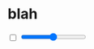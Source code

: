 # blah

<input type="checkbox" :checked="state.toggle" readonly>
<input type="range" min="0" max="10" :value="state.range" step="0.0001" @input="updateRange">

<div :style="ballStyles"></div>

<script>
import { fromEvent, Observable, from, pipe } from 'rxjs'
import { tap, map, mergeWith } from 'rxjs/operators'
import { createPlayer } from '../lib/player-ui'

// const { pipe, pipeFromArray, map, from, Observable } = Copilot

export default {
  name: 'Test',
  data: () => ({
    state: {}
  }),
  mounted(){
    const tween = new Copilot.Tween({
      x: 300,
      y: 300,
      range: 0,
      toggle: false
    })
    .to({
      x: 500,
      range: 1,
      toggle: true
    }, '3s', { easing: 'quadInOut' })
    .to('4s', {
      x: 300,
      range: 4
    }, { easing: Copilot.Easing.makeElasticOut(0.7, 0.5) })

    const meddle = this.meddle = new Copilot.Meddle(tween, { easing: 'quadInOut' })

    const player = new Copilot.Player(tween.duration)

    const subscription = player.pipe(
      Copilot.spreadAssign(
        tween
        , pipe(
          meddle
          // , tap(console.log)
        )
      )
    ).subscribe(state => {
      this.state = state
    }, console.error)

    const sub = fromEvent(window, 'click').pipe(
      map(e => ({ x: e.pageX, y: e.pageY }))
      , Copilot.Smoothen({
        duration: 1000,
        easing: 'quintInOut'
      }, () => this.state)
    ).subscribe((state) => {
      // console.log(state)
      meddle.set(state)
    })

    this.$on('hook:beforeDestroy', () => {
      sub.unsubscribe()
      subscription.unsubscribe()
      player.destroy()
    })

    // for more information about creating a "player", see the player tutorial
    createPlayer( this.$el, player )
  }
  , computed: {
    ballStyles(){
      const { x, y } = this.state
      return {
        position: 'absolute',
        top: '0',
        left: '0',
        background: 'tomato',
        width: '30px',
        height: '30px',
        borderRadius: '50%',
        zIndex: 100,
        transform: `translate(${x}px, ${y}px)`
      }
    }
  }
  , methods: {
    updateRange(e){
      this.meddle.set({ range: e.target.value })
    }
  }
}

</script>
